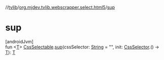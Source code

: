 //[tvlib](../../index.md)/[org.mjdev.tvlib.webscrapper.select.html5](index.md)/[sup](sup.md)

# sup

[androidJvm]\
fun &lt;[T](sup.md)&gt; [CssSelectable](../org.mjdev.tvlib.webscrapper.select/-css-selectable/index.md).[sup](sup.md)(cssSelector: [String](https://kotlinlang.org/api/latest/jvm/stdlib/kotlin/-string/index.html) = &quot;&quot;, init: [CssSelector](../org.mjdev.tvlib.webscrapper.select/-css-selector/index.md).() -&gt; [T](sup.md)): [T](sup.md)
